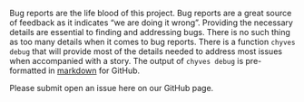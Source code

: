 Bug reports are the life blood of this project. Bug reports are a great source of feedback as it indicates “we are doing it wrong”. Providing the necessary details are essential to finding and addressing bugs. There is no such thing as too many details when it comes to bug reports. There is a function `chyves debug` that will provide most of the details needed to address most issues when accompanied with a story. The output of `chyves debug` is pre-formatted in [markdown](http://whatismarkdown.com/) for GitHub.

Please submit open an issue here on our GitHub page.

